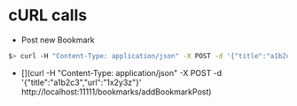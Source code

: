 # cURL calls

* Post new Bookmark

```bash
$> curl -H "Content-Type: application/json" -X POST -d '{"title":"a1b2c3","url":"1x2y3z"}' http://localhost:11111/bookmarks/addBookmarkPost
```

* [](curl -H "Content-Type: application/json" -X POST -d '{"title":"a1b2c3","url":"1x2y3z"}' http://localhost:11111/bookmarks/addBookmarkPost)
